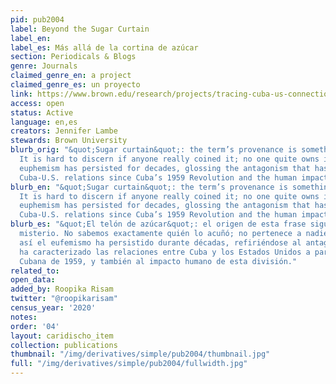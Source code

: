 ```yaml
---
pid: pub2004
label: Beyond the Sugar Curtain
label_en:
label_es: Más allá de la cortina de azúcar
section: Periodicals & Blogs
genre: Journals
claimed_genre_en: a project
claimed_genre_es: un proyecto
link: https://www.brown.edu/research/projects/tracing-cuba-us-connections/home-inicio
access: open
status: Active
language: en,es
creators: Jennifer Lambe
stewards: Brown University
blurb_orig: "&quot;Sugar curtain&quot;: the term’s provenance is something of a mystery.
  It is hard to discern if anyone really coined it; no one quite owns it. Yet the
  euphemism has persisted for decades, glossing the antagonism that has characterized
  Cuba-U.S. relations since Cuba’s 1959 Revolution and the human impact of that divide."
blurb_en: "&quot;Sugar curtain&quot;: the term’s provenance is something of a mystery.
  It is hard to discern if anyone really coined it; no one quite owns it. Yet the
  euphemism has persisted for decades, glossing the antagonism that has characterized
  Cuba-U.S. relations since Cuba’s 1959 Revolution and the human impact of that divide."
blurb_es: "&quot;El telón de azúcar&quot;: el origen de esta frase sigue siendo un
  misterio. No sabemos exactamente quién lo acuñó; no pertenece a nadie. Pero aún
  así el eufemismo ha persistido durante décadas, refiriéndose al antagonismo que
  ha caracterizado las relaciones entre Cuba y los Estados Unidos a partir de la Revolución
  Cubana de 1959, y también al impacto humano de esta división."
related_to:
open_data:
added_by: Roopika Risam
twitter: "@roopikarisam"
census_year: '2020'
notes:
order: '04'
layout: caridischo_item
collection: publications
thumbnail: "/img/derivatives/simple/pub2004/thumbnail.jpg"
full: "/img/derivatives/simple/pub2004/fullwidth.jpg"
---
```

